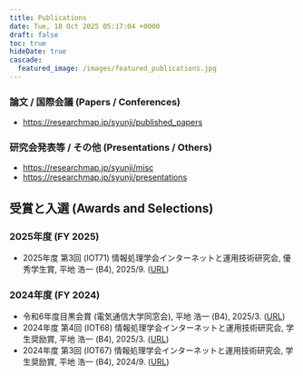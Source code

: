 ```yaml
---
title: Publications
date: Tue, 18 Oct 2025 05:17:04 +0000
draft: false
toc: true
hideDate: true
cascade:
  featured_image: /images/featured_publications.jpg
---
```


### 論文 / 国際会議 (Papers / Conferences)

- https://researchmap.jp/syunji/published_papers

### 研究会発表等 / その他 (Presentations / Others)

- https://researchmap.jp/syunji/misc
- https://researchmap.jp/syunji/presentations

## 受賞と入選 (Awards and Selections)

### 2025年度 (FY 2025)

- 2025年度 第3回 (IOT71) 情報処理学会インターネットと運用技術研究会, 優秀学生賞, 平地 浩一 (B4), 2025/9. ([URL](https://www.iot.ipsj.or.jp/meeting/71-report/))

### 2024年度 (FY 2024)

- 令和6年度目黒会賞 (電気通信大学同窓会), 平地 浩一 (B4), 2025/3. ([URL](https://megurokai.jp/home2/category/dosokaisho/#%E4%BB%A4%E5%92%8C6%E5%B9%B4%E5%BA%A6%E7%9B%AE%E9%BB%92%E4%BC%9A%E8%B3%9E))
- 2024年度 第4回 (IOT68) 情報処理学会インターネットと運用技術研究会, 学生奨励賞, 平地 浩一 (B4), 2025/3. ([URL](https://www.iot.ipsj.or.jp/meeting/68-report/))
- 2024年度 第3回 (IOT67) 情報処理学会インターネットと運用技術研究会, 学生奨励賞, 平地 浩一 (B4), 2024/9. ([URL](https://www.iot.ipsj.or.jp/meeting/67-report/))
